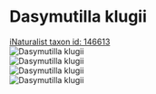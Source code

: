 
Dasymutilla klugii
==================
  
[iNaturalist taxon id: 146613](https://www.inaturalist.org/taxa/146613)  
![Dasymutilla klugii](https://inaturalist-open-data.s3.amazonaws.com/photos/223354571/medium.jpeg)  
![Dasymutilla klugii](https://inaturalist-open-data.s3.amazonaws.com/photos/223356278/medium.jpeg)  
![Dasymutilla klugii](https://inaturalist-open-data.s3.amazonaws.com/photos/223354571/medium.jpeg)  
![Dasymutilla klugii](https://inaturalist-open-data.s3.amazonaws.com/photos/223356278/medium.jpeg)